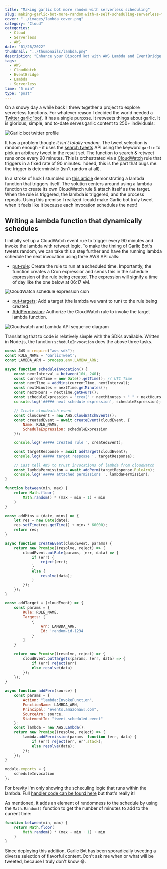 ```yaml
---
title: "Making garlic bot more random with serverless scheduling"
slug: making-garlic-bot-more-random-with-a-self-scheduling-serverless-function
cover: "../images/lambda_cover.png"
category: "Cloud"
categories:
  - Cloud
  - Serverless
  - AWS
date: "01/26/2022"
thumbnail: "../thumbnails/lambda.png"
description: "Enhance your Discord bot with AWS Lambda and EventBridge scheduling for improved randomization and automation."
tags:
  - AWS
  - CloudWatch
  - EventBridge
  - Lambda
  - Serverless
time: "5 min"
type: "post"
---
```

On a snowy day a while back I threw together a project to explore serverless functions. For whatever reason I decided the world needed a [Twitter garlic 'bot'](https://twitter.com/GarlicHub). It has a single purpose. It retweets things about garlic. It is glorious, simple, and to-date serves garlic content to 250+ individuals:

![Garlic bot twitter profile](../images/garlic_bot_twitter.png)

It has a problem though: *it isn't totally random*. The tweet selection is random enough - it uses the [search tweets](https://developer.twitter.com/en/docs/twitter-api/search-overview) API using the keyword `garlic` to pick an arbitrary tweet in the result set. The function to search & retweet runs once every 90 minutes. This is orchestrated via a [CloudWatch](https://docs.aws.amazon.com/AmazonCloudWatch/latest/events/WhatIsCloudWatchEvents.html) rule that triggers in a fixed rate of 90 minutes. Indeed, this is the part that bugs me: the trigger is deterministic (isn't random at all).

In a stroke of luck I stumbled on [this article](https://blog.bitsrc.io/aws-lambda-function-that-dynamically-schedules-its-next-runtime-e971fca6b6f6) demonstrating a lambda function that triggers itself. The solution centers around using a lambda function to create its own CloudWatch rule & attach itself as the target. When the rule is triggered, the lambda is triggered, and the process repeats. Using this premise I realized I could make Garlic bot truly tweet when it feels like it because each invocation schedules the next!

## Writing a lambda function that dynamically schedules

I initially set up a CloudWatch event rule to trigger every 90 minutes and invoke the lambda with retweet logic. To make the timing of Garlic Bot's tweets random, we can take this a step further and have the running lambda schedule the next invocation using three AWS API calls:

- [put-rule](https://docs.aws.amazon.com/cli/latest/reference/events/put-rule.html): Create the rule to run at a scheduled time. Importantly, the function creates a Cron expression and sends this in the schedule expression of the rule being created. The expression will signify a time of day like the one below at 06:17 AM.

![CloudWatch schedule expression cron](../images/lambda_schedule_cron.png)

- [put-targets](https://docs.aws.amazon.com/cli/latest/reference/events/put-targets.html): Add a target (the lambda we want to run) to the rule being created.
- [AddPermission](https://docs.aws.amazon.com/lambda/latest/dg/API_AddPermission.html): Authorize the CloudWatch rule to invoke the target lambda function.

![Cloudwatch and Lambda API sequence diagram](../images/cloudwatch_lambda_sequence.png)

Translating that to code is relatively simple with the SDKs available. Written in Node.js, the function `scheduleInvocation` does the above three tasks.


```javascript
const AWS = require("aws-sdk");
const RULE_NAME = 'GarlicTweet';
const LAMBDA_ARN = process.env.LAMBDA_ARN;

async function scheduleInvocation() {
    const nextInterval = between(100, 240);
    const currentTime = new Date().getTime(); // UTC Time
    const nextTime = addMins(currentTime, nextInterval);
    const nextMinutes = nextTime.getMinutes();
    const nextHours = nextTime.getHours();
    const scheduleExpression = "cron(" + nextMinutes + " " + nextHours + " * * ? *)";
    console.log('##### next schedule expression', scheduleExpression);

    // Create cloudwatch event
    const cloudEvent = new AWS.CloudWatchEvents();
    const createdEvent = await createEvent(cloudEvent, {
        Name: RULE_NAME,
        ScheduleExpression: scheduleExpression
    });

    console.log('##### created rule ', createdEvent);

    const targetResponse = await addTarget(cloudEvent);
    console.log('##### target response ', targetResponse);

    // Last tell AWS to trust invocations of lambda from cloudwatch
    const lambdaPermission = await addPerm(targetResponse.RuleArn);
    console.log('##### attached permissions ', lambdaPermission);
}

function between(min, max) {
    return Math.floor(
        Math.random() * (max - min + 1) + min
    )
}

const addMins = (date, mins) => {
    let res = new Date(date);
    res.setTime(res.getTime() + mins * 60000);
    return res;
}

async function createEvent(cloudEvent, params) {
    return new Promise((resolve, reject) => {
        cloudEvent.putRule(params, (err, data) => {
            if (err) {
                reject(err);
            }
            else {
                resolve(data);
            }
        });
    });
}

const addTarget = (cloudEvent) => {
    const params = {
        Rule: RULE_NAME,
        Targets: [
            {
                Arn: LAMBDA_ARN,
                Id: 'random-id-1234'
            }
        ]
    }

    return new Promise((resolve, reject) => {
        cloudEvent.putTargets(params, (err, data) => {
            if (err) reject(err)
            else resolve(data)
        });
    });
}

async function addPerm(source) {
    const params = {
        Action: "lambda:InvokeFunction",
        FunctionName: LAMBDA_ARN,
        Principal: "events.amazonaws.com",
        SourceArn: source,
        StatementId: "tweet-scheduled-event"
    };
    const lambda = new AWS.Lambda();
    return new Promise((resolve, reject) => {
        lambda.addPermission(params, function (err, data) {
            if (err) reject(err, err.stack);
            else resolve(data);
        });
    });
}

module.exports = {
    scheduleInvocation
};

```

For brevity I'm only showing the scheduling logic that runs within the lambda. Full [handler code can be found here](https://github.com/funsaized/garlic-bot) but that's really it!

As mentioned, it adds an element of randomness to the schedule by using the `Math.Random()` function to get the number of minutes to add to the current time:

```javascript
function between(min, max) {
    return Math.floor(
        Math.random() * (max - min + 1) + min
    )
}
```

Since deploying this addition, Garlic Bot has been sporadically tweeting a diverse selection of flavorful content. Don't ask me when or what will be tweeted, because I truly don't know 😂.
